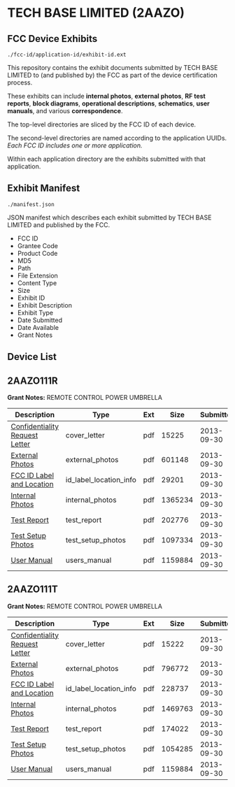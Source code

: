 # TECH BASE LIMITED (2AAZO)
## FCC Device Exhibits

```
./fcc-id/application-id/exhibit-id.ext
```

This repository contains the exhibit documents submitted by TECH BASE LIMITED to (and published by) the FCC as part of the device certification process.

These exhibits can include **internal photos**, **external photos**, **RF test reports**, **block diagrams**, **operational descriptions**, **schematics**, **user manuals**, and various **correspondence**.

The top-level directories are sliced by the FCC ID of each device.

The second-level directories are named according to the application UUIDs. *Each FCC ID includes one or more application.*

Within each application directory are the exhibits submitted with that application. 

## Exhibit Manifest

```
./manifest.json
```

JSON manifest which describes each exhibit submitted by TECH BASE LIMITED and published by the FCC.

- FCC ID
- Grantee Code
- Product Code
- MD5
- Path
- File Extension
- Content Type
- Size
- Exhibit ID
- Exhibit Description
- Exhibit Type
- Date Submitted
- Date Available
- Grant Notes

## Device List
## 2AAZO111R
**Grant Notes:** REMOTE CONTROL POWER UMBRELLA

| Description | Type | Ext | Size | Submitted | Available |
| ----------- | ---- | --- | ---- | --------- | --------- |
| [Confidentiality Request Letter](2AAZO111R/f4b45e6d7460c9313abc3c0753082ad3/2086605.pdf) | cover_letter | pdf | 15225 | 2013-09-30 | 2013-09-30 |
| [External Photos](2AAZO111R/f4b45e6d7460c9313abc3c0753082ad3/2086606.pdf) | external_photos | pdf | 601148 | 2013-09-30 | 2013-09-30 |
| [FCC ID Label and Location](2AAZO111R/f4b45e6d7460c9313abc3c0753082ad3/2086608.pdf) | id_label_location_info | pdf | 29201 | 2013-09-30 | 2013-09-30 |
| [Internal Photos](2AAZO111R/f4b45e6d7460c9313abc3c0753082ad3/2086607.pdf) | internal_photos | pdf | 1365234 | 2013-09-30 | 2013-09-30 |
| [Test Report](2AAZO111R/f4b45e6d7460c9313abc3c0753082ad3/2086610.pdf) | test_report | pdf | 202776 | 2013-09-30 | 2013-09-30 |
| [Test Setup Photos](2AAZO111R/f4b45e6d7460c9313abc3c0753082ad3/2086609.pdf) | test_setup_photos | pdf | 1097334 | 2013-09-30 | 2013-09-30 |
| [User Manual](2AAZO111R/f4b45e6d7460c9313abc3c0753082ad3/2086611.pdf) | users_manual | pdf | 1159884 | 2013-09-30 | 2013-09-30 |
## 2AAZO111T
**Grant Notes:** REMOTE CONTROL POWER UMBRELLA

| Description | Type | Ext | Size | Submitted | Available |
| ----------- | ---- | --- | ---- | --------- | --------- |
| [Confidentiality Request Letter](2AAZO111T/a448bad62b3156900a4e119d720db032/2086688.pdf) | cover_letter | pdf | 15222 | 2013-09-30 | 2013-09-30 |
| [External Photos](2AAZO111T/a448bad62b3156900a4e119d720db032/2086689.pdf) | external_photos | pdf | 796772 | 2013-09-30 | 2013-09-30 |
| [FCC ID Label and Location](2AAZO111T/a448bad62b3156900a4e119d720db032/2086691.pdf) | id_label_location_info | pdf | 228737 | 2013-09-30 | 2013-09-30 |
| [Internal Photos](2AAZO111T/a448bad62b3156900a4e119d720db032/2086690.pdf) | internal_photos | pdf | 1469763 | 2013-09-30 | 2013-09-30 |
| [Test Report](2AAZO111T/a448bad62b3156900a4e119d720db032/2086693.pdf) | test_report | pdf | 174022 | 2013-09-30 | 2013-09-30 |
| [Test Setup Photos](2AAZO111T/a448bad62b3156900a4e119d720db032/2086692.pdf) | test_setup_photos | pdf | 1054285 | 2013-09-30 | 2013-09-30 |
| [User Manual](2AAZO111T/a448bad62b3156900a4e119d720db032/2086611.pdf) | users_manual | pdf | 1159884 | 2013-09-30 | 2013-09-30 |
